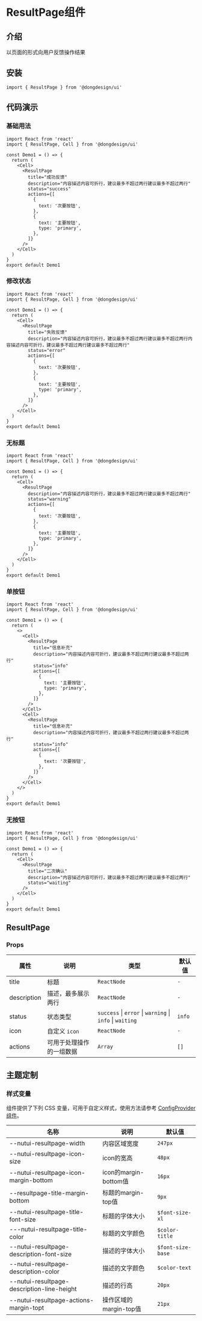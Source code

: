 # ResultPage组件

## 介绍

以页面的形式向用户反馈操作结果

## 安装

```tsx
import { ResultPage } from '@dongdesign/ui'
```

## 代码演示

### 基础用法

```tsx
import React from 'react'
import { ResultPage, Cell } from '@dongdesign/ui'

const Demo1 = () => {
  return (
    <Cell>
      <ResultPage
        title="成功反馈"
        description="内容描述内容可折行，建议最多不超过两行建议最多不超过两行"
        status="success"
        actions={[
          {
            text: '次要按钮',
          },
          {
            text: '主要按钮',
            type: 'primary',
          },
        ]}
      />
    </Cell>
  )
}
export default Demo1

```

### 修改状态

```tsx
import React from 'react'
import { ResultPage, Cell } from '@dongdesign/ui'

const Demo1 = () => {
  return (
    <Cell>
      <ResultPage
        title="失败反馈"
        description="内容描述内容可折行，建议最多不超过两行建议最多不超过两行内容描述内容可折行，建议最多不超过两行建议最多不超过两行"
        status="error"
        actions={[
          {
            text: '次要按钮',
          },
          {
            text: '主要按钮',
            type: 'primary',
          },
        ]}
      />
    </Cell>
  )
}
export default Demo1

```

### 无标题

```tsx
import React from 'react'
import { ResultPage, Cell } from '@dongdesign/ui'

const Demo1 = () => {
  return (
    <Cell>
      <ResultPage
        description="内容描述内容可折行，建议最多不超过两行建议最多不超过两行"
        status="warning"
        actions={[
          {
            text: '次要按钮',
          },
          {
            text: '主要按钮',
            type: 'primary',
          },
        ]}
      />
    </Cell>
  )
}
export default Demo1

```

### 单按钮

```tsx
import React from 'react'
import { ResultPage, Cell } from '@dongdesign/ui'

const Demo1 = () => {
  return (
    <>
      <Cell>
        <ResultPage
          title="信息补充"
          description="内容描述内容可折行，建议最多不超过两行建议最多不超过两行"
          status="info"
          actions={[
            {
              text: '主要按钮',
              type: 'primary',
            },
          ]}
        />
      </Cell>
      <Cell>
        <ResultPage
          title="信息补充"
          description="内容描述内容可折行，建议最多不超过两行建议最多不超过两行"
          status="info"
          actions={[
            {
              text: '次要按钮',
            },
          ]}
        />
      </Cell>
    </>
  )
}
export default Demo1

```

### 无按钮

```tsx
import React from 'react'
import { ResultPage, Cell } from '@dongdesign/ui'

const Demo1 = () => {
  return (
    <Cell>
      <ResultPage
        title="二次确认"
        description="内容描述内容可折行，建议最多不超过两行建议最多不超过两行"
        status="waiting"
      />
    </Cell>
  )
}
export default Demo1

```

## ResultPage

### Props

| 属性 | 说明 | 类型 | 默认值 |
| --- | --- | --- | --- |
| title | 标题 | `ReactNode` | `-`|
| description | 描述，最多展示两行 | `ReactNode` | `-` |
| status | 状态类型 | `success` \| `error` \| `warning` \| `info` \| `waiting` | `info` |
| icon | 自定义 `icon` | `ReactNode` | `-` |
| actions | 可用于处理操作的一组数据 | `Array` | `[]` |

## 主题定制

### 样式变量

组件提供了下列 CSS 变量，可用于自定义样式，使用方法请参考 [ConfigProvider 组件](/docs/component/common/ConfigProvider)。

| 名称 | 说明 | 默认值 |
| --- | --- | --- |
| \--nutui-resultpage-width | 内容区域宽度 | `247px` |
| \--nutui-resultpage-icon-size | icon的宽高 | `48px` |
| \--nutui-resultpage-icon-margin-bottom | icon的margin-bottom值 | `16px` |
| \--resultpage-title-margin-bottom | 标题的margin-top值 | `9px` |
| \--nutui-resultpage-title-font-size | 标题的字体大小 | `$font-size-xl` |
| \---nutui-resultpage-title-color | 标题的文字颜色 | `$color-title` |
| \--nutui-resultpage-description-font-size | 描述的字体大小 | `$font-size-base` |
| \--nutui-resultpage-description-color | 描述的文字颜色 | `$color-text` |
| \--nutui-resultpage-description-line-height | 描述的行高 | `20px` |
| \--nutui-resultpage-actions-margin-topt | 操作区域的margin-top值 | `21px` |